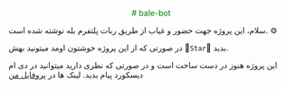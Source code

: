 <div align='center'>
<p style = "color: green;"># bale-bot</p>
</div>

سلام، این پروژه جهت حضور و غیاب از طریق ربات پلتفرم بله نوشته شده است. ⚙


در صورتی که از این پروژه خوشتون اومد میتونید بهش 🌟`Star`🌟 بدید.


این پروژه هنوز در دست ساخت است و در صورتی که نظری دارید میتوانید در دی ام دیسکورد پیام بدید.
لینک ها در [پروفایل من](https://github.com/kianahmadian/)
